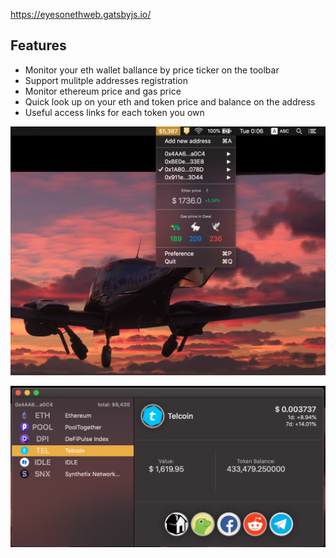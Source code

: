 https://eyesonethweb.gatsbyjs.io/

## Features

* Monitor your eth wallet ballance by price ticker on the toolbar
* Support mulitple addresses registration
* Monitor ethereum price and gas price
* Quick look up on your eth and token price and balance on the address
* Useful access links for each token you own

![sc1](static/screenshot1.png)

![sc1](static/screenshot2.png)
